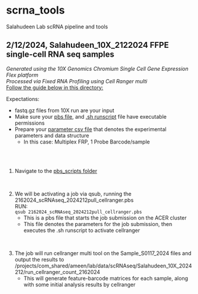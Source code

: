 # scrna_tools
Salahudeen Lab scRNA pipeline and tools  


    
## **2/12/2024, Salahudeen_10X_2122024 FFPE single-cell RNA seq samples**  
_Generated using the 10X Genomics Chromium Single Cell Gene Expression Flex platform  
Processed via Fixed RNA Profiling using Cell Ranger multi_  
[Follow the guide below in this directory:](https://github.com/saluic/scrna_tools/tree/main/Salahudeen_10X_2122024/cellranger)

Expectations:
- fastq.gz files from 10X run are your input
- Make sure your [pbs file](https://github.com/saluic/scrna_tools/blob/main/Salahudeen_10X_2122024/cellranger/pbs_scripts/2162024_scRNAseq_2024212pull_cellranger.pbs), and [.sh runscript](https://github.com/saluic/scrna_tools/blob/main/Salahudeen_10X_2122024/cellranger/runscripts/cellranger_multi_2162024_10XscRNA.sh) file have executable permissions
- Prepare your [parameter csv file](https://github.com/saluic/scrna_tools/blob/main/Salahudeen_10X_2122024/cellranger/2162024_cellranger_multi_params.csv) that denotes the experimental parameters and data structure
    - In this case: Multiplex FRP, 1 Probe Barcode/sample

<br><br>

1. Navigate to the [pbs_scripts folder](https://github.com/saluic/scrna_tools/tree/main/Salahudeen_10X_2122024/cellranger/pbs_scripts)
<br>

2. We will be activating a job via qsub, running the 2162024_scRNAseq_2024212pull_cellranger.pbs  
RUN:  
```qsub 2162024_scRNAseq_2024212pull_cellranger.pbs```  
    - This is a pbs file that starts the job submission on the ACER cluster  
    - This file denotes the parameters for the job submission, then executes the .sh runscript to activate cellranger  
<br>  

3. The job will run cellranger multi tool on the Sample_S0117_2024 files and output the results to /projects/com_shared/ameen/lab/data/scRNAseq/Salahudeen_10X_2024212/run_cellranger_count_2162024  
    - This will generate feature-barcode matrices for each sample, along with some initial analysis results by cellranger
